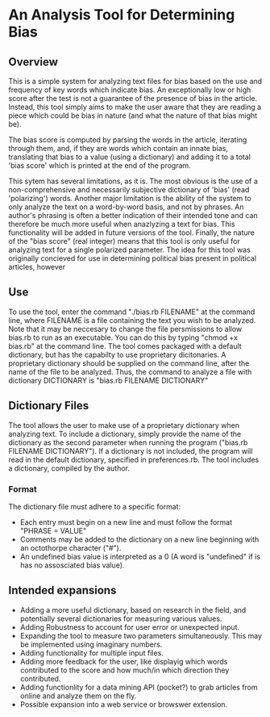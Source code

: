 # An Analysis Tool for Determining Bias #

## Overview ##

This is a simple system for analyzing text files for bias based on the use and frequency of key words which indicate bias. An exceptionally low or high score after the test is not a guarantee of the presence of bias in the article. Instead, this tool simply aims to make the user aware that they are reading a piece which could be bias in nature (and what the nature of that bias might be).

The bias score is computed by parsing the words in the article, iterating through them, and, if they are words which contain an innate bias, translating that bias to a value (using a dictionary) and adding it to a total 'bias score' which is printed at the end of the program.

This sytem has several limitations, as it is. The most obvious is the use of a non-comprehensive and necessarily subjective dictionary of 'bias' (read 'polarizing') words. Another major limitation is the ability of the system to only analyze the text on a word-by-word basis, and not by phrases. An author's phrasing is often a better indication of their intended tone and can therefore be much more useful when anazlyzing a text for bias. This functionality will be added in future versions of the tool. Finally, the nature of the "bias score" (real integer) means that this tool is only useful for analyzing text for a single polarized parameter. The idea for this tool was originally concieved for use in determining political bias present in political articles, however 

## Use ##

To use the tool, enter the command "./bias.rb FILENAME" at the command line, where FILENAME is a file containing the text you wish to be analyzed. Note that it may be neccesary to change the file persmissions to allow bias.rb to run as an executable. You can do this by typing "chmod +x bias.rb" at the command line. The tool comes packaged with a default dictionary, but has the capabilty to use proprietary dicitonaries. A proprietary dictionary should be supplied on the command line, after the name of the file to be analyzed. Thus, the command to analyze a file with dictionary DICTIONARY is "bias.rb FILENAME DICTIONARY"

## Dictionary Files ##

The tool allows the user to make use of a proprietary dictionary when analyzing text. To include a dictionary, simply provide the name of the dictionary as the second parameter when running the program ("bias.rb FILENAME DICTIONARY"). If a dictionary is not included, the program will read in the default dictionary, specified in preferences.rb. The tool includes a dictionary, compiled by the author.

### Format ###

The dictionary file must adhere to a specific format:

* Each entry must begin on a new line and must follow the format "PHRASE = VALUE"
* Comments may be added to the dictionary on a new line beginning with an octothorpe character ("#"). 
* An undefined bias value is interpreted as a 0 (A word is "undefined" if is has no assosciated bias value).


## Intended expansions ##

* Adding a more useful dictionary, based on research in the field, and potentially several dictionaries for measuring various values.
* Adding Robustness to account for user error or unexpected input.
* Expanding the tool to measure two parameters simultaneously. This may be implemented using imaginary numbers.
* Adding functionality for multiple input files.
* Adding more feedback for the user, like displayig which words contributed to the score and how much/in which direction they contributed.
* Adding functionlity for a data mining API (pocket?) to grab articles from online and analyze them on the fly.
* Possible expansion into a web service or browswer extension.